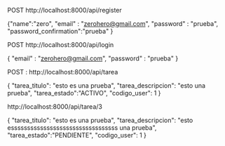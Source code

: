 POST http://localhost:8000/api/register

{"name":"zero",
 "email" : "zerohero@gmail.com",
 "password" : "prueba",
 "password_confirmation":"prueba"
}

POST http://localhost:8000/api/login 

{
 "email" : "zerohero@gmail.com",
 "password" : "prueba"
}
 


POST : http://localhost:8000/api/tarea 


{
      "tarea_titulo": "esto es una prueba",
      "tarea_descripcion": "esto una prueba",
      "tarea_estado":"ACTIVO",
      "codigo_user": 1
}


http://localhost:8000/api/tarea/3

{
      "tarea_titulo": "esto es una prueba",
      "tarea_descripcion": "esto esssssssssssssssssssssssssssssssss una prueba",
      "tarea_estado":"PENDIENTE",
      "codigo_user": 1
}